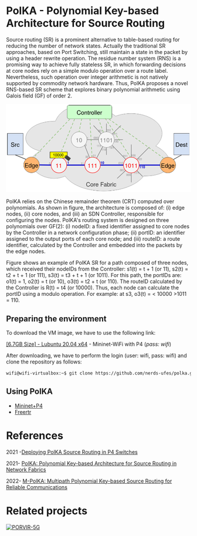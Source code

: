 # PolKA - Polynomial Key-based Architecture for Source Routing

Source routing (SR) is a prominent alternative to table-based routing for reducing the number of network states. Actually the traditional SR approaches, based on Port Switching, still maintain a state in the packet by using a header rewrite operation. The residue number system (RNS) is a promising way to achieve fully stateless SR, in which forwarding decisions at core nodes rely on a simple modulo operation over a route label. Nevertheless, such operation over integer arithmetic is not natively supported by commodity network hardware. Thus, PolKA proposes a novel RNS-based SR scheme that explores binary polynomial arithmetic using Galois field (GF) of order 2. 

![Example of polka_sr](./mininet/figures/architecture.png)

PolKA relies on the Chinese remainder theorem (CRT) computed over polynomials. As shown in figure, the architecture is composed of: (i) edge nodes, (ii) core nodes, and (iii) an SDN Controller, responsible for configuring the nodes. PolKA's routing system is designed on three polynomials over GF(2): (i) nodeID: a fixed identifier assigned to core nodes by the Controller in a network configuration phase; (ii) portID: an identifier assigned to the output ports of each core node; and (iii) routeID: a route identifier, calculated by the Controller and embedded into the packets by the edge nodes.

Figure shows an example of PolKA SR for a path composed of three nodes, which received their nodeIDs from the Controller: s1(t) = t + 1 (or 11), s2(t) = t2 + t + 1 (or 111), s3(t) = t3 + t + 1 (or 1011). For this path, the portIDs are: o1(t) = 1, o2(t) = t (or 10), o3(t) = t2 + t (or 110). The routeID calculated by the Controller is R(t) = t4 (or 10000). Thus, each node can calculate the portID using a modulo operation. For example: at s3, o3(t) = < 10000 >1011 = 110.

## Preparing the environment

To download the VM image, we have to use the following link:

[[6.7GB Size] - Lubuntu 20.04 x64](https://drive.google.com/file/d/1oozRqFO2KjjxW0Ob47d6Re4i6ay1wdwg/view?usp=sharing) - Mininet-WiFi with P4 (_pass: wifi_)

After downloading, we have to perform the login (user: wifi, pass: wifi) and clone the repository as follows:

```sh
wifi@wifi-virtualbox:~$ git clone https://github.com/nerds-ufes/polka.git
```

## Using PolKA

* [Mininet+P4](./mininet)
* [Freertr](./freertr)

# References

2021 -[Deploying PolKA Source Routing in P4 Switches](https://ieeexplore.ieee.org/document/9492363)

2021- [PolKA: Polynomial Key-based Architecture for Source Routing in Network Fabrics](https://ieeexplore.ieee.org/document/9165501)

2022- [M-PolKA: Multipath Polynomial Key-based Source Routing for Reliable Communications](https://ieeexplore.ieee.org/document/9738811)

# Related projects 
[![PORVIR-5G](https://porvir-5g-project.github.io/PORVIR-5G-logo-fundo-claro.png)](https://porvir-5g-project.github.io/)



